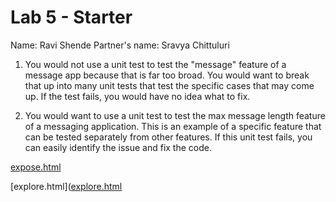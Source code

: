 # Lab 5 - Starter

Name: Ravi Shende
Partner's name: Sravya Chittuluri

1. You would not use a unit test to test the "message" feature of a message app because that is far too broad. You would want to break that up into many unit tests that test the specific cases that may come up. If the test fails, you would have no idea what to fix.

2. You would want to use a unit test to test the max message length feature of a messaging application. This is an example of a specific feature that can be tested separately from other features. If this unit test fails, you can easily identify the issue and fix the code.

[expose.html](https://ravishende.github.io/lab5/expose.html)

[explore.html]([explore.html](https://ravishende.github.io/lab5/explore.html)
